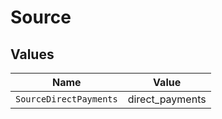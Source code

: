 # Source


## Values

| Name                   | Value                  |
| ---------------------- | ---------------------- |
| `SourceDirectPayments` | direct_payments        |